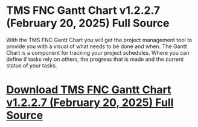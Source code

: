 # TMS FNC Gantt Chart v1.2.2.7 (February 20, 2025) Full Source

With the TMS FNC Gantt Chart you will get the project management tool to provide you with a visual of what needs to be done and when. The Gantt Chart is a component for tracking your project schedules. Where you can define if tasks rely on others, the progress that is made and the current status of your tasks.

# [Download TMS FNC Gantt Chart v1.2.2.7 (February 20, 2025) Full Source](https://developer.team/delphi/35355-tms-fnc-gantt-chart-v1227-february-20-2025-full-source.html)
